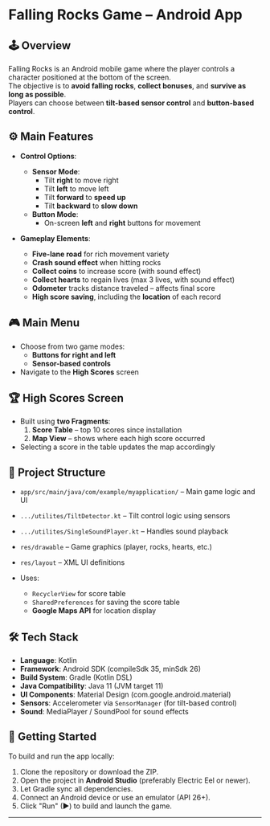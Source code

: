 # Falling Rocks Game – Android App

## 🕹️ Overview
Falling Rocks is an Android mobile game where the player controls a character positioned at the bottom of the screen.  
The objective is to **avoid falling rocks**, **collect bonuses**, and **survive as long as possible**.  
Players can choose between **tilt-based sensor control** and **button-based control**.

## ⚙️ Main Features

- **Control Options**:
    - **Sensor Mode**:
        - Tilt **right** to move right
        - Tilt **left** to move left
        - Tilt **forward** to **speed up**
        - Tilt **backward** to **slow down**
    - **Button Mode**:
        - On-screen **left** and **right** buttons for movement

- **Gameplay Elements**:
    - **Five-lane road** for rich movement variety
    - **Crash sound effect** when hitting rocks
    - **Collect coins** to increase score (with sound effect)
    - **Collect hearts** to regain lives (max 3 lives, with sound effect)
    - **Odometer** tracks distance traveled – affects final score
    - **High score saving**, including the **location** of each record

## 🎮 Main Menu
- Choose from two game modes:
    - **Buttons for right and left**
    - **Sensor-based controls**
- Navigate to the **High Scores** screen

## 🏆 High Scores Screen

- Built using **two Fragments**:
    1. **Score Table** – top 10 scores since installation
    2. **Map View** – shows where each high score occurred
- Selecting a score in the table updates the map accordingly

## 📂 Project Structure

- `app/src/main/java/com/example/myapplication/` – Main game logic and UI
- `.../utilites/TiltDetector.kt` – Tilt control logic using sensors
- `.../utilites/SingleSoundPlayer.kt` – Handles sound playback
- `res/drawable` – Game graphics (player, rocks, hearts, etc.)
- `res/layout` – XML UI definitions

- Uses:
    - `RecyclerView` for score table
    - `SharedPreferences` for saving the score table
    - **Google Maps API** for location display

## 🛠️ Tech Stack

- **Language**: Kotlin
- **Framework**: Android SDK (compileSdk 35, minSdk 26)
- **Build System**: Gradle (Kotlin DSL)
- **Java Compatibility**: Java 11 (JVM target 11)
- **UI Components**: Material Design (com.google.android.material)
- **Sensors**: Accelerometer via `SensorManager` (for tilt-based control)
- **Sound**: MediaPlayer / SoundPool for sound effects

## 🚀 Getting Started

To build and run the app locally:

1. Clone the repository or download the ZIP.
2. Open the project in **Android Studio** (preferably Electric Eel or newer).
3. Let Gradle sync all dependencies.
4. Connect an Android device or use an emulator (API 26+).
5. Click "Run" (▶) to build and launch the game.

---

